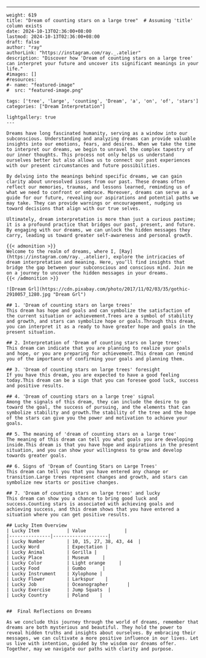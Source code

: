 ---
    weight: 619
    title: "Dream of counting stars on a large tree"  # Assuming 'title' column exists
    date: 2024-10-13T02:36:00+08:00
    lastmod: 2024-10-13T02:36:00+08:00
    draft: false
    author: "ray"
    authorLink: "https://instagram.com/ray._.atelier"
    description: "Discover how 'Dream of counting stars on a large tree' can interpret your future and uncover its significant meanings in your life."
    #images: []
    #resources:
    #- name: "featured-image"
    #  src: "featured-image.png"
    
    tags: ['tree', 'large', 'counting', 'Dream', 'a', 'on', 'of', 'stars']
    categories: ["Dream Interpretation"]
    
    lightgallery: true
    ---
    
    Dreams have long fascinated humanity, serving as a window into our subconscious. Understanding and analyzing dreams can provide valuable insights into our emotions, fears, and desires. When we take the time to interpret our dreams, we begin to unravel the complex tapestry of our inner thoughts. This process not only helps us understand ourselves better but also allows us to connect our past experiences with our present circumstances and future possibilities.
    
    By delving into the meanings behind specific dreams, we can gain clarity about unresolved issues from our past. These dreams often reflect our memories, traumas, and lessons learned, reminding us of what we need to confront or embrace. Moreover, dreams can serve as a guide for our future, revealing our aspirations and potential paths we may take. They can provide warnings or encouragement, nudging us toward decisions that align with our true selves.
    
    Ultimately, dream interpretation is more than just a curious pastime; it is a profound practice that bridges our past, present, and future. By engaging with our dreams, we can unlock the hidden messages they carry, leading us toward greater self-awareness and personal growth.
    
    {{< admonition >}}
    Welcome to the realm of dreams, where I, [Ray](https://instagram.com/ray._.atelier), explore the intricacies of dream interpretation and meaning. Here, you’ll find insights that bridge the gap between your subconscious and conscious mind. Join me on a journey to uncover the hidden messages in your dreams.
    {{< /admonition >}}
    
    ![Dream Grl](https://cdn.pixabay.com/photo/2017/11/02/03/35/gothic-2910057_1280.jpg "Dream Grl")
    
    ## 1. 'Dream of counting stars on large trees'
    This dream has hope and goals and can symbolize the satisfaction of the current situation or achievement.Trees are a symbol of stability and growth, and stars can symbolize hope or goals.Through this dream, you can interpret it as a ready to have greater hope and goals in the present situation.
    
    ## 2. Interpretation of 'Dream of counting stars on large trees'
    This dream can indicate that you are planning to realize your goals and hope, or you are preparing for achievement.This dream can remind you of the importance of confirming your goals and planning them.
    
    ## 3. 'Dream of counting stars on large trees' foresight
    If you have this dream, you are expected to have a good feeling today.This dream can be a sign that you can foresee good luck, success and positive results.
    
    ## 4. 'Dream of counting stars on a large tree' signal
    Among the signals of this dream, they can include the desire to go toward the goal, the success of pursuing, and the elements that can symbolize stability and growth.The stability of the tree and the hope of the stars can give you the power and motivation to achieve your goals.
    
    ## 5. The meaning of 'dream of counting stars on a large tree'
    The meaning of this dream can tell you what goals you are developing inside.This dream is that you have hope and aspirations in the present situation, and you can show your willingness to grow and develop towards greater goals.
    
    ## 6. Signs of 'Dream of Counting Stars on Large Trees'
    This dream can tell you that you have entered any change or transition.Large trees represent changes and growth, and stars can symbolize new starts or positive changes.
    
    ## 7. 'Dream of counting stars on large trees' and lucky
    This dream can show you a chance to bring good luck and success.Counting stars is associated with achieving goals and achieving success, and this dream shows that you have entered a situation where you can get positive results.
    
    ## Lucky Item Overview
    | Lucky Item          | Value              |
    |---------------|--------------------|
    | Lucky Number        | 10, 15, 27, 38, 43, 44  |
    | Lucky Word          | Expectation |
    | Lucky Animal        | Gorilla |
    | Lucky Place         | Museum     |
    | Lucky Color         | Light orange     |
    | Lucky Food          | Gumbo      |
    | Lucky Instrument    | Xylophone |
    | Lucky Flower        | Larkspur    |
    | Lucky Job           | Oceanographer       |
    | Lucky Exercise      | Jump Squats  |
    | Lucky Country       | Poland    |
    
    
    ##  Final Reflections on Dreams
    
    As we conclude this journey through the world of dreams, remember that dreams are both mysterious and beautiful. They hold the power to reveal hidden truths and insights about ourselves. By embracing their messages, we can cultivate a more positive influence in our lives. Let us live with intention, guided by the wisdom our dreams offer. Together, may we navigate our paths with clarity and purpose.
    